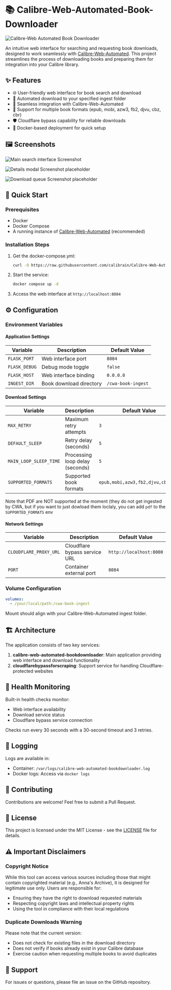 # 📚 Calibre-Web-Automated-Book-Downloader

![Calibre-Web Automated Book Downloader](static/media/logo.png "Calibre-Web Automated Book Downloader")

An intuitive web interface for searching and requesting book downloads, designed to work seamlessly with [Calibre-Web-Automated](https://github.com/crocodilestick/Calibre-Web-Automated). This project streamlines the process of downloading books and preparing them for integration into your Calibre library.

## ✨ Features

- 🌐 User-friendly web interface for book search and download
- 🔄 Automated download to your specified ingest folder
- 🔌 Seamless integration with Calibre-Web-Automated
- 📖 Support for multiple book formats (epub, mobi, azw3, fb2, djvu, cbz, cbr)
- 🛡️ Cloudflare bypass capability for reliable downloads
- 🐳 Docker-based deployment for quick setup

## 🖼️ Screenshots

![Main search interface Screenshot](README_images/search.png "Main search interface")

![Details modal Screenshot placeholder](README_images/details.png "Details modal")

![Download queue Screenshot placeholder](README_images/downloading.png "Download queue")

## 🚀 Quick Start

### Prerequisites
- Docker
- Docker Compose
- A running instance of [Calibre-Web-Automated](https://github.com/crocodilestick/Calibre-Web-Automated) (recommended)

### Installation Steps
1. Get the docker-compose.yml:
   ```bash
   curl -O https://raw.githubusercontent.com/calibrain/Calibre-Web-Automated-BookDownloader/main/docker-compose.yml
   ```

2. Start the service:
   ```bash
   docker compose up -d
   ```

3. Access the web interface at `http://localhost:8084`

## ⚙️ Configuration

### Environment Variables

#### Application Settings
| Variable | Description | Default Value |
|----------|-------------|---------------|
| `FLASK_PORT` | Web interface port | `8084` |
| `FLASK_DEBUG` | Debug mode toggle | `false` |
| `FLASK_HOST` | Web interface binding | `0.0.0.0` |
| `INGEST_DIR` | Book download directory | `/cwa-book-ingest` |

#### Download Settings
| Variable | Description | Default Value |
|----------|-------------|---------------|
| `MAX_RETRY` | Maximum retry attempts | `3` |
| `DEFAULT_SLEEP` | Retry delay (seconds) | `5` |
| `MAIN_LOOP_SLEEP_TIME` | Processing loop delay (seconds) | `5` |
| `SUPPORTED_FORMATS` | Supported book formats | `epub,mobi,azw3,fb2,djvu,cbz,cbr` |

Note that PDF are NOT supported at the moment (they do not get ingested by CWA, but if you want to just dowload them loclaly, you can add `pdf` to the `SUPPORTED_FORMATS` env

#### Network Settings
| Variable | Description | Default Value |
|----------|-------------|---------------|
| `CLOUDFLARE_PROXY_URL` | Cloudflare bypass service URL | `http://localhost:8000` |
| `PORT` | Container external port | `8084` |

### Volume Configuration
```yaml
volumes:
  - /your/local/path:/cwa-book-ingest
```
Mount should align with your Calibre-Web-Automated ingest folder.

## 🏗️ Architecture

The application consists of two key services:
1. **calibre-web-automated-bookdownloader**: Main application providing web interface and download functionality
2. **cloudflarebypassforscraping**: Support service for handling Cloudflare-protected websites

## 🏥 Health Monitoring

Built-in health checks monitor:
- Web interface availability
- Download service status
- Cloudflare bypass service connection

Checks run every 30 seconds with a 30-second timeout and 3 retries.

## 📝 Logging

Logs are available in:
- Container: `/var/logs/calibre-web-automated-bookdownloader.log`
- Docker logs: Access via `docker logs`

## 🤝 Contributing

Contributions are welcome! Feel free to submit a Pull Request.

## 📄 License

This project is licensed under the MIT License - see the [LICENSE](LICENSE) file for details.

## ⚠️ Important Disclaimers

### Copyright Notice
While this tool can access various sources including those that might contain copyrighted material (e.g., Anna's Archive), it is designed for legitimate use only. Users are responsible for:
- Ensuring they have the right to download requested materials
- Respecting copyright laws and intellectual property rights
- Using the tool in compliance with their local regulations

### Duplicate Downloads Warning
Please note that the current version:
- Does not check for existing files in the download directory
- Does not verify if books already exist in your Calibre database
- Exercise caution when requesting multiple books to avoid duplicates

## 💬 Support

For issues or questions, please file an issue on the GitHub repository.
